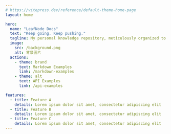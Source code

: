 ```yaml
---
# https://vitepress.dev/reference/default-theme-home-page
layout: home

hero:
  name: "LeafNode Docs"
  text: "Keep going. Keep pushing."
  tagline: My personal knowledge repository, meticulously organized to capture and grow my understanding. Each entry is a 'leaf' in this ever-expanding tree of insights, powered by VitePress.
  image:
    src: /background.png
    alt: 背景圖片
  actions:
    - theme: brand
      text: Markdown Examples
      link: /markdown-examples
    - theme: alt
      text: API Examples
      link: /api-examples

features:
  - title: Feature A
    details: Lorem ipsum dolor sit amet, consectetur adipiscing elit
  - title: Feature B
    details: Lorem ipsum dolor sit amet, consectetur adipiscing elit
  - title: Feature C
    details: Lorem ipsum dolor sit amet, consectetur adipiscing elit
---
```


